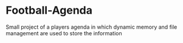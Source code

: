 # Football-Agenda
Small project of a players agenda in which dynamic memory and file management are used to store the information
